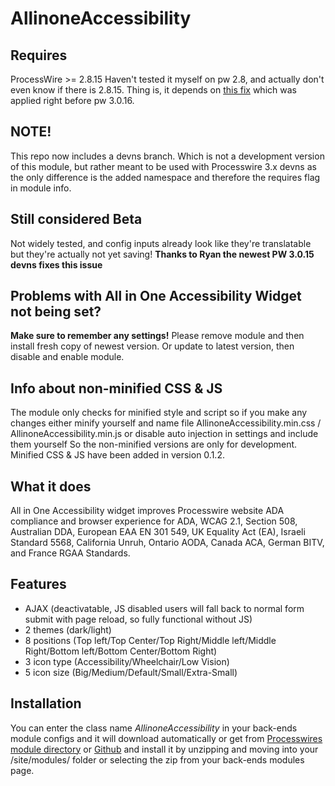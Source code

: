 # AllinoneAccessibility

## Requires
ProcessWire >= 2.8.15
Haven't tested it myself on pw 2.8, and actually don't even know if there is 2.8.15. Thing is, it depends on [this fix](https://github.com/ryancramerdesign/ProcessWire/commit/2fe134b7b059fff023f0f37c7f172a9853c88af2) which was applied right before pw 3.0.16.

## NOTE!
This repo now includes a devns branch. Which is not a development version of this module, but rather meant to be used with Processwire 3.x devns as the only difference is the added namespace and therefore the requires flag in module info.

## Still considered Beta
Not widely tested, and config inputs already look like they're translatable but they're actually not yet saving!
**Thanks to Ryan the newest PW 3.0.15 devns fixes this issue**

## Problems with All in One Accessibility Widget not being set?
**Make sure to remember any settings!**
Please remove module and then install fresh copy of newest version.
Or update to latest version, then disable and enable module.

## Info about non-minified CSS & JS
The module only checks for minified style and script so if you make any changes either minify yourself and name file AllinoneAccessibility.min.css / AllinoneAccessibility.min.js or disable auto injection in settings and include them yourself
So the non-minified versions are only for development.
Minified CSS & JS have been added in version 0.1.2.


## What it does
All in One Accessibility widget improves Processwire website ADA compliance and browser experience for ADA, WCAG 2.1, Section 508, Australian DDA, European EAA EN 301 549, UK Equality Act (EA), Israeli Standard 5568, California Unruh, Ontario AODA, Canada ACA, German BITV, and France RGAA Standards.


## Features
* AJAX (deactivatable, JS disabled users will fall back to normal form submit with page reload, so fully functional without JS)
* 2 themes (dark/light)
* 8 positions (Top left/Top Center/Top Right/Middle left/Middle Right/Bottom left/Bottom Center/Bottom Right)
* 3 icon type (Accessibility/Wheelchair/Low Vision)
* 5 icon size (Big/Medium/Default/Small/Extra-Small)


## Installation
You can enter the class name *AllinoneAccessibility* in your back-ends module configs and it will download automatically
or get from [Processwires module directory]() or [Github]() and install it by unzipping and moving into your /site/modules/ folder or selecting the zip from your back-ends modules page.
